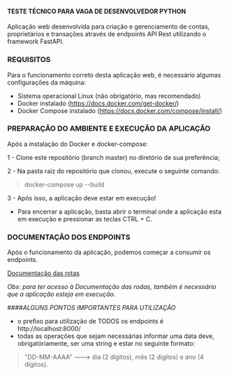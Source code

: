 #### TESTE TÉCNICO PARA VAGA DE DESENVOLVEDOR PYTHON

Aplicação web desenvolvida para criação e gerenciamento de contas, proprietários e transações através de endpoints API Rest utilizando o framework FastAPI.

### REQUISITOS

Para o funcionamento correto desta aplicação web, é necessário algumas configurações da máquina:

- Sistema operacional Linux (não obrigatório, mas recomendado)
- Docker instalado (https://docs.docker.com/get-docker/)
- Docker Compose instalado (https://docs.docker.com/compose/install/)

### PREPARAÇÃO DO AMBIENTE E EXECUÇÃO DA APLICAÇÃO
Após a instalação do Docker e docker-compose:

1 - Clone este repositório (branch master) no diretório de sua preferência;

2 - Na pasta raiz do repositório que clonou, execute o seguinte comando:
>docker-compose up --build

3 - Após isso, a aplicação deve estar em execução!

- Para encerrar a aplicação, basta abrir o terminal onde a aplicação esta em execução e pressionar as teclas CTRL + C.

### DOCUMENTAÇÃO DOS ENDPOINTS
Após o funcionamento da aplicação, podemos começar a consumir os endpoints.

[Documentação das rotas](http://localhost:8000/docs)

_Obs: para ter acesso à Documentação das rodas, também é necessário que a aplicação esteja em execução._ 

####_ALGUNS PONTOS IMPORTANTES PARA UTILIZAÇÃO_

- o prefixo para utilização de TODOS os endpoints é http://localhost:8000/
- todas as operações que sejam necessárias informar uma data deve, obrigatóriamente, ser uma string e estar no seguinte formato:
>"DD-MM-AAAA" ---> dia (2 dígitos), mês (2 dígitos) e ano (4 dígitos).


